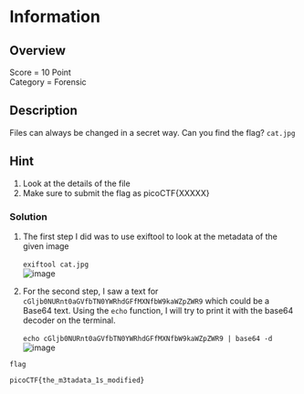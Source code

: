 # Information

## Overview
Score = 10 Point <br/>
Category = Forensic

## Description
Files can always be changed in a secret way. Can you find the flag? ```cat.jpg```

## Hint
1. Look at the details of the file <br/>
2. Make sure to submit the flag as picoCTF{XXXXX}

### Solution
1. The first step I did was to use exiftool to look at the metadata of the given image <br/> <br/>
```exiftool cat.jpg```<br/>
![image](https://github.com/G34ts/writeups/assets/126637263/9a95bb68-5623-4d50-aed4-a7fd5ed27d19)

2. For the second step, I saw a text for ```cGljb0NURnt0aGVfbTN0YWRhdGFfMXNfbW9kaWZpZWR9``` which could be a Base64 text. Using the ```echo``` function, I will try to print it with the base64 decoder on the terminal. <br/> <br/>
```echo cGljb0NURnt0aGVfbTN0YWRhdGFfMXNfbW9kaWZpZWR9 | base64 -d``` <br/>
![image](https://github.com/G34ts/writeups/assets/126637263/bc686705-234d-42ca-9695-4f732c36ef1d)

```flag```
```text
picoCTF{the_m3tadata_1s_modified}
```
